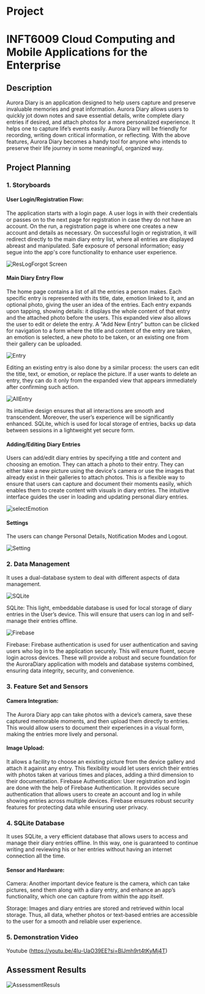 # Project
# INFT6009 Cloud Computing and Mobile Applications for the Enterprise

## Description

Aurora Diary is an application designed to help users capture and preserve invaluable memories and great information. Aurora Diary allows users to quickly jot down notes and save essential details, write complete diary entries if desired, and attach photos for a more personalized experience. It helps one to capture life’s events easily. Aurora Diary will be friendly for recording, writing down critical information, or reflecting. With the above features, Aurora Diary becomes a handy tool for anyone who intends to preserve their life journey in some meaningful, organized way.

## Project Planning

### 1. Storyboards
#### User Login/Registration Flow:
The application starts with a login page. A user logs in with their credentials or passes on to the next page for registration in case they do not have an account. On the run, a registration page is where one creates a new account and details as necessary. On successful login or registration, it will redirect directly to the main diary entry list, where all entries are displayed abreast and manipulated. Safe exposure of personal information; easy segue into the app's core functionality to enhance user experience.

![ResLogForgot Screen](AuroraDiary11/Resources/Images/ResLogForgot.png)

#### Main Diary Entry Flow

The home page contains a list of all the entries a person makes. Each specific entry is represented with its title, date, emotion linked to it, and an optional photo, giving the user an idea of the entries. Each entry expands upon tapping, showing details: it displays the whole content of that entry and the attached photo before the users. This expanded view also allows the user to edit or delete the entry.
A "Add New Entry" button can be clicked for navigation to a form where the title and content of the entry are taken, an emotion is selected, a new photo to be taken, or an existing one from their gallery can be uploaded.

![Entry](AuroraDiary11/Resources/Images/Entry.png)

Editing an existing entry is also done by a similar process: the users can edit the title, text, or emotion, or replace the picture. If a user wants to delete an entry, they can do it only from the expanded view that appears immediately after confirming such action.

![AllEntry](AuroraDiary11/Resources/Images/AllEntry.png)

Its intuitive design ensures that all interactions are smooth and transcendent. Moreover, the user’s experience will be significantly enhanced. SQLite, which is used for local storage of entries, backs up data between sessions in a lightweight yet secure form.

#### Adding/Editing Diary Entries

Users can add/edit diary entries by specifying a title and content and choosing an emotion. They can attach a photo to their entry. They can either take a new picture using the device's camera or use the images that already exist in their galleries to attach photos. This is a flexible way to ensure that users can capture and document their moments easily, which enables them to create content with visuals in diary entries. The intuitive interface guides the user in loading and updating personal diary entries.

![selectEmotion](AuroraDiary11/Resources/Images/SelectEmotion.png)

#### Settings

The users can change Personal Details, Notification Modes and Logout.

![Setting](AuroraDiary11/Resources/Images/Settings.png)

### 2. Data Management

It uses a dual-database system to deal with different aspects of data management.

![SQLite](AuroraDiary11/Resources/Images/SQlite.png)

SQLite: This light, embeddable database is used for local storage of diary entries in the User’s device. This will ensure that users can log in and self-manage their entries offline.

![Firebase](AuroraDiary11/Resources/Images/Firebase.png)

Firebase: Firebase authentication is used for user authentication and saving users who log in to the application securely. This will ensure fluent, secure login across devices.
These will provide a robust and secure foundation for the AuroraDiary application with models and database systems combined, ensuring data integrity, security, and convenience.

### 3. Feature Set and Sensors
#### Camera Integration:
The Aurora Diary app can take photos with a device’s camera, save these captured memorable moments, and then upload them directly to entries. This would allow users to document their experiences in a visual form, making the entries more lively and personal.
#### Image Upload:
It allows a facility to choose an existing picture from the device gallery and attach it against any entry. This flexibility would let users enrich their entries with photos taken at various times and places, adding a third dimension to their documentation.
Firebase Authentication: User registration and login are done with the help of Firebase Authentication. It provides secure authentication that allows users to create an account and log in while showing entries across multiple devices. Firebase ensures robust security features for protecting data while ensuring user privacy.

### 4. SQLite Database

It uses SQLite, a very efficient database that allows users to access and manage their diary entries offline. In this way, one is guaranteed to continue writing and reviewing his or her entries without having an internet connection all the time.
#### Sensor and Hardware:
Camera: Another important device feature is the camera, which can take pictures, send them along with a diary entry, and enhance an app’s functionality, which one can capture from within the app itself.

Storage: Images and diary entries are stored and retrieved within local storage. Thus, all data, whether photos or text-based entries are accessible to the user for a smooth and reliable user experience.
 ### 5. Demonstration Video

 Youtube (https://youtu.be/4Iu-UaO39EE?si=BlJmh9rt4tKyMj4T)

## Assessment Results

![AssessmentResuls](AuroraDiary11/Resources/Images/Results.png)
